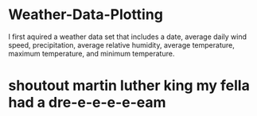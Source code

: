 # Weather-Data-Plotting
I first aquired a weather data set that includes a date, average daily wind speed, precipitation, average relative humidity, average temperature, maximum temperature, and minimum temperature. 
# shoutout martin luther king my fella had a dre-e-e-e-e-eam
